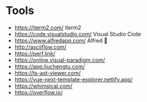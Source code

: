 # Tools

- https://iterm2.com/ iterm2
- https://code.visualstudio.com/ Visual Studio Code
- https://www.alfredapp.com/ Alfred 💸
- http://asciiflow.com/
- https://perf.link/
- https://online.visual-paradigm.com/
- https://app.liuchengtu.com/
- https://ts-ast-viewer.com/
- https://vue-next-template-explorer.netlify.app/
- https://whimsical.com/
- https://overflow.io/

